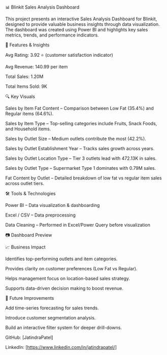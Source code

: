 📊 Blinkit Sales Analysis Dashboard

This project presents an interactive Sales Analysis Dashboard for Blinkit, designed to provide valuable business insights through data visualization.
The dashboard was created using Power BI and highlights key sales metrics, trends, and performance indicators.

🚀 Features & Insights

Avg Rating: 3.92 ⭐ (customer satisfaction indicator)

Avg Revenue: 140.99 per item

Total Sales: 1.20M

Total Items Sold: 9K

🔍 Key Visuals

Sales by Item Fat Content – Comparison between Low Fat (35.4%) and Regular items (64.6%).

Sales by Item Type – Top-selling categories include Fruits, Snack Foods, and Household items.

Sales by Outlet Size – Medium outlets contribute the most (42.2%).

Sales by Outlet Establishment Year – Tracks sales growth across years.

Sales by Outlet Location Type – Tier 3 outlets lead with 472.13K in sales.

Sales by Outlet Type – Supermarket Type 1 dominates with 0.79M sales.

Fat Content by Outlet – Detailed breakdown of low fat vs regular item sales across outlet tiers.

🛠️ Tools & Technologies

Power BI – Data visualization & dashboarding

Excel / CSV – Data preprocessing

Data Cleaning – Performed in Excel/Power Query before visualization

📷 Dashboard Preview

📈 Business Impact

Identifies top-performing outlets and item categories.

Provides clarity on customer preferences (Low Fat vs Regular).

Helps management focus on location-based sales strategy.

Supports data-driven decision making to boost revenue.

🔮 Future Improvements

Add time-series forecasting for sales trends.

Introduce customer segmentation analysis.

Build an interactive filter system for deeper drill-downs.


GitHub: [JatindraPatel]

LinkedIn: [https://www.linkedin.com/in/jatindrapatel/]
